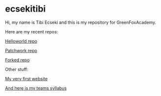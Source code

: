 # ecsekitibi

Hi, my name is Tibi Ecseki and this is my repository for GreenFoxAcademy.

Here are my recent repos: 

[Helloworld repo](https://github.com/ecsekitibi/helloworld.git)

[Patchwork repo](https://github.com/ecsekitibi/patchwork.git)

[Forked repo](https://github.com/ecsekitibi/git-lesson-repository.git)

Other stuff:

[My very first website](https://ecsekitibi.github.io)

[And here is my teams syllabus](https://github.com/green-fox-academy/coffee-syllabus)
